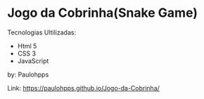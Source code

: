 # Jogo da Cobrinha(Snake Game)

Tecnologias Ultilizadas:

- Html 5
- CSS 3
- JavaScript

by: Paulohpps

Link: https://paulohpps.github.io/Jogo-da-Cobrinha/
